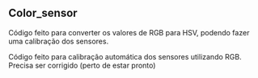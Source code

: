 ## Color_sensor
Código feito para converter os valores de RGB para HSV, podendo fazer uma calibração dos sensores.

Código feito para calibração automática dos sensores utilizando RGB. Precisa ser corrigido (perto de estar pronto)

